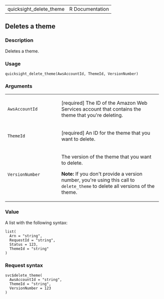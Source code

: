 <table style="width: 100%;">
<tbody>
<tr class="odd">
<td>quicksight_delete_theme</td>
<td style="text-align: right;">R Documentation</td>
</tr>
</tbody>
</table>

## Deletes a theme

### Description

Deletes a theme.

### Usage

    quicksight_delete_theme(AwsAccountId, ThemeId, VersionNumber)

### Arguments

<table>
<colgroup>
<col style="width: 35%" />
<col style="width: 65%" />
</colgroup>
<tbody>
<tr class="odd">
<td><code
id="quicksight_delete_theme_:_AwsAccountId">AwsAccountId</code></td>
<td><p>[required] The ID of the Amazon Web Services account that
contains the theme that you're deleting.</p></td>
</tr>
<tr class="even">
<td><code id="quicksight_delete_theme_:_ThemeId">ThemeId</code></td>
<td><p>[required] An ID for the theme that you want to delete.</p></td>
</tr>
<tr class="odd">
<td><code
id="quicksight_delete_theme_:_VersionNumber">VersionNumber</code></td>
<td><p>The version of the theme that you want to delete.</p>
<p><strong>Note:</strong> If you don't provide a version number, you're
using this call to <code>delete_theme</code> to delete all versions of
the theme.</p></td>
</tr>
</tbody>
</table>

### Value

A list with the following syntax:

    list(
      Arn = "string",
      RequestId = "string",
      Status = 123,
      ThemeId = "string"
    )

### Request syntax

    svc$delete_theme(
      AwsAccountId = "string",
      ThemeId = "string",
      VersionNumber = 123
    )
